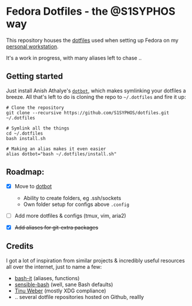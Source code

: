 # Fedora Dotfiles - the @S1SYPHOS way

This repository houses the [dotfiles](https://dotfiles.github.io) used when setting up Fedora on my [personal workstation](https://github.com/S1SYPHOS/workstation).

It's a work in progress, with many aliases left to chase ..


## Getting started

Just install Anish Athalye's [`dotbot`](https://github.com/anishathalye/dotbot), which makes symlinking your dotfiles a breeze. All that's left to do is cloning the repo to `~/.dotfiles` and fire it up:

```shell
# Clone the repository
git clone --recursive https://github.com/S1SYPHOS/dotfiles.git ~/.dotfiles

# Symlink all the things
cd ~/.dotfiles
bash install.sh

# Making an alias makes it even easier
alias dotbot="bash ~/.dotfiles/install.sh"
```


## Roadmap:
- [x] Move to [dotbot](https://git.io/dotbot)
  - Ability to create folders, eg .ssh/sockets
  - Own folder setup for configs above `.config`
- [ ] Add more dotfiles & configs (tmux, vim, aria2)
- [x] ~~Add aliases for git-extra packages~~


## Credits
I got a lot of inspiration from similar projects & incredibly useful resources all over the internet, just to name a few:
- [bash-it](https://github.com/Bash-it/bash-it) (aliases, functions)
- [sensible-bash](https://github.com/mrzool/bash-sensible) (well, sane Bash defaults)
- [Tinu Weber](https://github.com/ayekat/dotfiles) (mostly XDG compliance)
- .. several dotfile repositories hosted on Github, reallly
